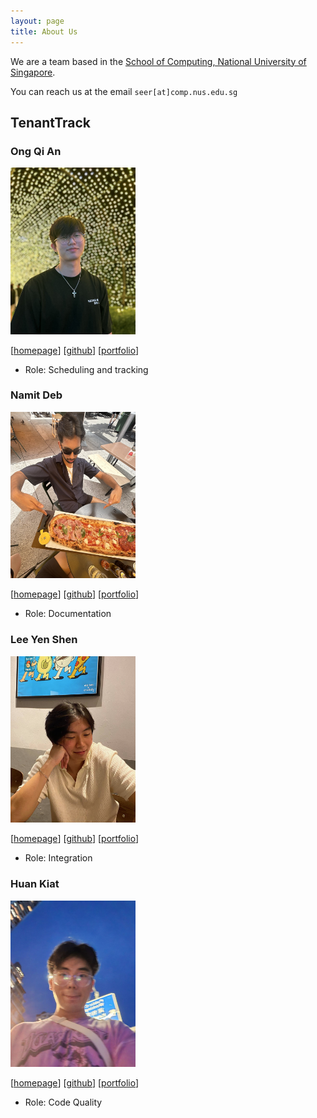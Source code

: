 ```yaml
---
layout: page
title: About Us
---
```


We are a team based in the [School of Computing, National University of Singapore](https://www.comp.nus.edu.sg).

You can reach us at the email `seer[at]comp.nus.edu.sg`

## TenantTrack

### Ong Qi An

<img src="images/QiAn.png" width="200px">

[[homepage](https://www.linkedin.com/in/ong-qi-an-174703300/)]
[[github](https://github.com/blobfish465)]
[[portfolio](team/QiAn.md)]

* Role: Scheduling and tracking

### Namit Deb

<img src="images/namitdeb739.png" width="200px">

[[homepage](www.linkedin.com/in/namitdeb739)]
[[github](https://github.com/namitdeb739)]
[[portfolio](team/namitdeb739.md)]

* Role: Documentation

### Lee Yen Shen

<img src="images/leeyenshen.png" width="200px">

[[homepage](https://www.linkedin.com/in/yen-shen-lee-b00b61208/)]
[[github](https://github.com/leeyenshen)]
[[portfolio](team/leeyenshen.md)]

* Role: Integration

### Huan Kiat

<img src="images/huan-kiat.png" width="200px">

[[homepage](https://www.linkedin.com/in/huan-kiat-lim-560069345/)]
[[github](http://github.com/Huan-Kiat)]
[[portfolio](team/HuanKiat.md)]


* Role: Code Quality
